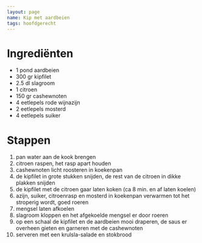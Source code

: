 ```yaml
---
layout: page  
name: Kip met aardbeien
tags: hoofdgerecht
---
```


# Ingrediënten
- 1 pond aardbeien
- 300 gr kipfilet
- 2.5 dl slagroom
- 1 citroen
- 150 gr cashewnoten
- 4 eetlepels rode wijnazijn
- 2 eetlepels mosterd
- 4 eetlepels suiker

# Stappen
1. pan water aan de kook brengen
2. citroen raspen, het rasp apart houden
3. cashewnoten licht roosteren in koekenpan 
4. de kipfilet in grote stukken snijden, de rest van de citroen in dikke plakken snijden
5. de kipfilet met de citroen gaar laten koken (ca 8 min. en af laten koelen)
6. azijn, suiker, citroenrasp en mosterd in koekenpan verwarmen tot het stroperig wordt, goed roeren 
7. mengsel laten afkoelen
8. slagroom kloppen en het afgekoelde mengsel er door roeren
9. op een schaal de kipfilet en de aardbeien mooi draperen, de saus er overheen gieten en garneren met de cashewnoten
10. serveren met een krulsla-salade en stokbrood
